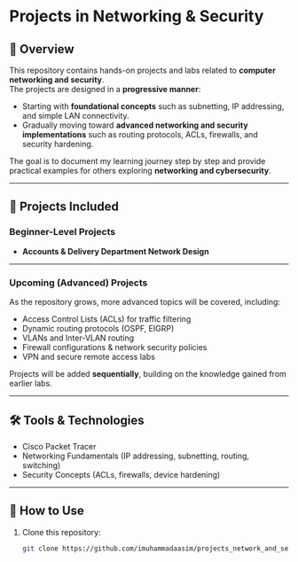 # Projects in Networking & Security

## 📌 Overview
This repository contains hands-on projects and labs related to **computer networking and security**.  
The projects are designed in a **progressive manner**:  
- Starting with **foundational concepts** such as subnetting, IP addressing, and simple LAN connectivity.  
- Gradually moving toward **advanced networking and security implementations** such as routing protocols, ACLs, firewalls, and security hardening.  

The goal is to document my learning journey step by step and provide practical examples for others exploring **networking and cybersecurity**.  

---

## 📂 Projects Included

### Beginner-Level Projects
- **Accounts & Delivery Department Network Design**

---

### Upcoming (Advanced) Projects
As the repository grows, more advanced topics will be covered, including:  
- Access Control Lists (ACLs) for traffic filtering  
- Dynamic routing protocols (OSPF, EIGRP)  
- VLANs and Inter-VLAN routing  
- Firewall configurations & network security policies  
- VPN and secure remote access labs  

Projects will be added **sequentially**, building on the knowledge gained from earlier labs.  

---

## 🛠️ Tools & Technologies
- Cisco Packet Tracer  
- Networking Fundamentals (IP addressing, subnetting, routing, switching)  
- Security Concepts (ACLs, firewalls, device hardening)  

---

## 🚀 How to Use
1. Clone this repository:  
   ```bash
   git clone https://github.com/imuhammadaasim/projects_network_and_security.git

